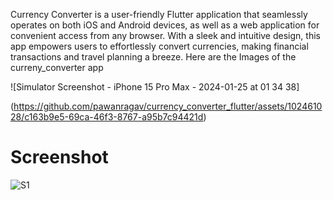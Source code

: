 Currency Converter is a user-friendly Flutter application that seamlessly operates on both iOS and Android devices, as well as a web application for convenient access from any browser. With a sleek and intuitive design, this app empowers users to effortlessly convert currencies, making financial transactions and travel planning a breeze.
Here are the Images of the curreny_converter app


![Simulator Screenshot - iPhone 15 Pro Max - 2024-01-25 at 01 34 38]

(https://github.com/pawanragav/currency_converter_flutter/assets/102461028/c163b9e5-69ca-46f3-8767-a95b7c94421d)

# Screenshot
![S1](S1.png)

